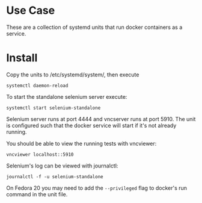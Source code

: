 
Use Case
========
These are a collection of systemd units that run docker containers as a service.

Install
=======
Copy the units to /etc/systemd/system/, then execute
```
systemctl daemon-reload
```

To start the standalone selenium server execute:
```
systemctl start selenium-standalone
```
Selenium server runs at port 4444 and vncserver runs at port 5910.  The unit is configured such that the docker service will start if it's not already running.

You should be able to view the running tests with vncviewer:
```
vncviewer localhost::5910
```

Selenium's log can be viewed with journalctl:
```
journalctl -f -u selenium-standalone
```

On Fedora 20 you may need to add the `--privileged` flag to docker's run command in the unit file.
